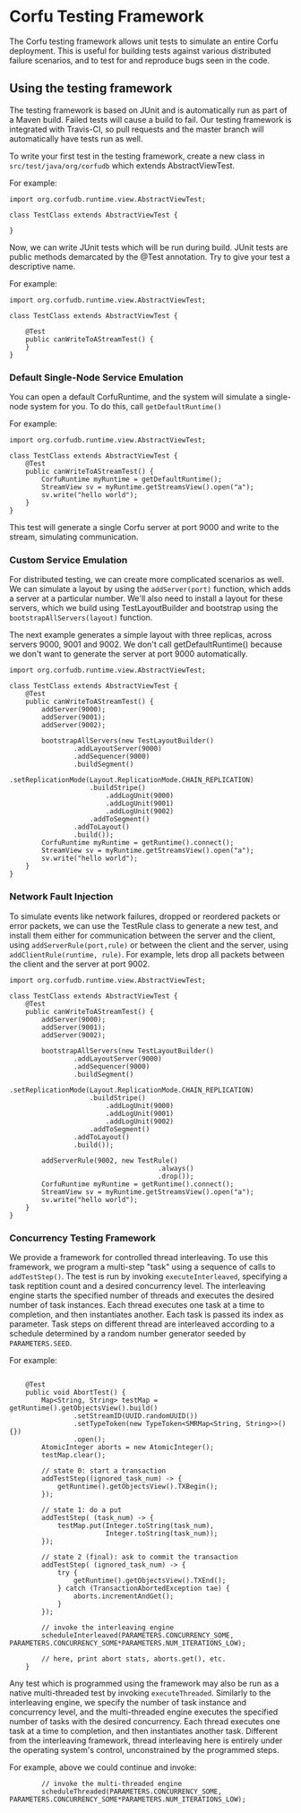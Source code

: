 # Corfu Testing Framework



The Corfu testing framework allows unit tests to simulate an entire
Corfu deployment. This is useful for building tests against various
distributed failure scenarios, and to test for and reproduce bugs
seen in the code.

## Using the testing framework

The testing framework is based on JUnit and is automatically run as part
of a Maven build. Failed tests will cause a build to fail. Our testing
framework is integrated with Travis-CI, so pull requests and the master
branch will automatically have tests run as well.

To write your first test in the testing framework, create a new class
in ```src/test/java/org/corfudb``` which extends AbstractViewTest.

For example:
```
import org.corfudb.runtime.view.AbstractViewTest;

class TestClass extends AbstractViewTest {

}
```

Now, we can write JUnit tests which will be run during build.
JUnit tests are public methods demarcated by the @Test annotation. 
Try to give your test a descriptive name.

For example:
```
import org.corfudb.runtime.view.AbstractViewTest;

class TestClass extends AbstractViewTest {
    
    @Test
    public canWriteToAStreamTest() {
    }
}
```

### Default Single-Node Service Emulation

You can open a default CorfuRuntime, and the system will
simulate a single-node system for you. To do this, call ```getDefaultRuntime()```

For example:
```
import org.corfudb.runtime.view.AbstractViewTest;

class TestClass extends AbstractViewTest {
    @Test
    public canWriteToAStreamTest() {
        CorfuRuntime myRuntime = getDefaultRuntime();
        StreamView sv = myRuntime.getStreamsView().open("a");
        sv.write("hello world");
    }
}
```

This test will generate a single Corfu server at port 9000 and write to
the stream, simulating communication.

### Custom Service Emulation

For distributed testing, we can create more complicated scenarios as 
well. We can simulate a layout by using the ```addServer(port)``` 
function, which adds a server at a particular number. We'll also need
to install a layout for these servers, which we build using 
TestLayoutBuilder and bootstrap using the 
```bootstrapAllServers(layout)``` function. 

The next example generates a simple layout with three replicas, across
servers 9000, 9001 and 9002. We don't call getDefaultRuntime() because
we don't want to generate the server at port 9000 automatically.

```
import org.corfudb.runtime.view.AbstractViewTest;

class TestClass extends AbstractViewTest {
    @Test
    public canWriteToAStreamTest() {
        addServer(9000);
        addServer(9001);
        addServer(9002);

        bootstrapAllServers(new TestLayoutBuilder()
                .addLayoutServer(9000)
                .addSequencer(9000)
                .buildSegment()
                    .setReplicationMode(Layout.ReplicationMode.CHAIN_REPLICATION)
                    .buildStripe()
                        .addLogUnit(9000)
                        .addLogUnit(9001)
                        .addLogUnit(9002)
                    .addToSegment()
                .addToLayout()
                .build());
        CorfuRuntime myRuntime = getRuntime().connect();
        StreamView sv = myRuntime.getStreamsView().open("a");
        sv.write("hello world");
    }
}
```

### Network Fault Injection

To simulate events like network failures, dropped or reordered packets
or error packets, we can use the TestRule class to generate a new test, 
and install them either for communication between the server and the
client, using ```addServerRule(port,rule)``` or between the client
and the server, using ```addClientRule(runtime, rule)```. 
For example, lets drop all packets between the client and the 
server at port 9002.

```
import org.corfudb.runtime.view.AbstractViewTest;

class TestClass extends AbstractViewTest {
    @Test
    public canWriteToAStreamTest() {
        addServer(9000);
        addServer(9001);
        addServer(9002);

        bootstrapAllServers(new TestLayoutBuilder()
                .addLayoutServer(9000)
                .addSequencer(9000)
                .buildSegment()
                    .setReplicationMode(Layout.ReplicationMode.CHAIN_REPLICATION)
                    .buildStripe()
                        .addLogUnit(9000)
                        .addLogUnit(9001)
                        .addLogUnit(9002)
                    .addToSegment()
                .addToLayout()
                .build());
                
        addServerRule(9002, new TestRule()
                                     .always()
                                     .drop());
        CorfuRuntime myRuntime = getRuntime().connect();
        StreamView sv = myRuntime.getStreamsView().open("a");
        sv.write("hello world");
    }
}
```

### Concurrency Testing Framework

We provide a framework for controlled thread interleaving.
To use this framework, we program a multi-step "task" using a sequence of calls to ```addTestStep()```. The test is run by invoking ```executeInterleaved```,
specifying a task reptition count and a desired concurrency level.
The interleaving engine starts the specified number of threads and executes the desired number of task instances. Each thread executes one task at a time to completion,
and then instantiates another. Each task is passed its index as parameter.
Task steps on different thread are interleaved according to a schedule determined by a random number generator seeded by ```PARAMETERS.SEED```.

For example:

```

    @Test
    public void AbortTest() {
        Map<String, String> testMap = getRuntime().getObjectsView().build()
                .setStreamID(UUID.randomUUID())
                .setTypeToken(new TypeToken<SMRMap<String, String>>() {})
                .open();
        AtomicInteger aborts = new AtomicInteger();
        testMap.clear();

        // state 0: start a transaction
        addTestStep((ignored_task_num) -> {
            getRuntime().getObjectsView().TXBegin();
        });

        // state 1: do a put
        addTestStep( (task_num) -> {
            testMap.put(Integer.toString(task_num),
                        Integer.toString(task_num));
        });

        // state 2 (final): ask to commit the transaction
        addTestStep( (ignored_task_num) -> {
            try {
                getRuntime().getObjectsView().TXEnd();
            } catch (TransactionAbortedException tae) {
                aborts.incrementAndGet();
            }
        });

        // invoke the interleaving engine
        scheduleInterleaved(PARAMETERS.CONCURRENCY_SOME, PARAMETERS.CONCURRENCY_SOME*PARAMETERS.NUM_ITERATIONS_LOW);

        // here, print abort stats, aborts.get(), etc.
    }
 ```

 Any test which is programmed using the framework may also be run as a native multi-threaded test by invoking ```executeThreaded```. Similarly to the interleaving
 engine, we specify the number of task instance and concurrency level, and the multi-threaded engine executes the specified number of tasks with the desired concurrency.
 Each thread executes one task at a time to completion, and then instantiates another task. Different from the interleaving framework, thread interleaving here is
 entirely under the operating system's control, unconstrained by the programmed steps.

 For example, above we could continue and invoke:

```
        // invoke the multi-threaded engine
        scheduleThreaded(PARAMETERS.CONCURRENCY_SOME, PARAMETERS.CONCURRENCY_SOME*PARAMETERS.NUM_ITERATIONS_LOW);
```
